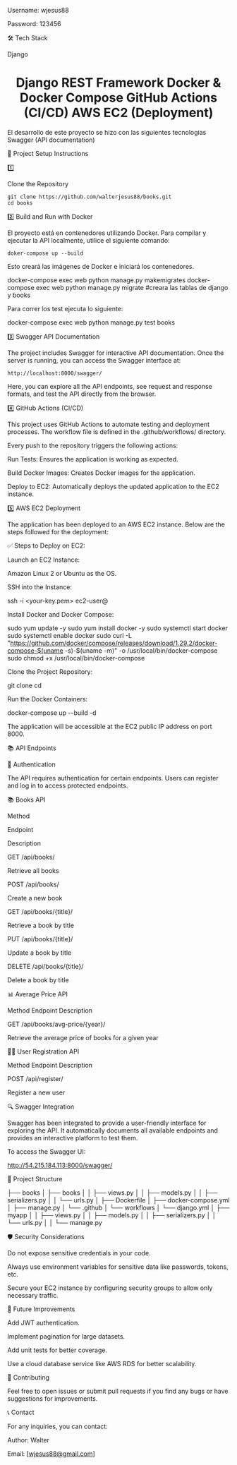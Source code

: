 Username: wjesus88

Password: 123456

🛠 Tech Stack

Django

<h1 align="center">Django REST Framework Docker & Docker Compose GitHub Actions (CI/CD) AWS EC2 (Deployment) </h1>

El desarrollo de este proyecto se hizo con las siguientes tecnologias
Swagger (API documentation)

🚀 Project Setup Instructions

1️⃣  <p align="left">  Clone the Repository  </p>

    git clone https://github.com/walterjesus88/books.git
    cd books

2️⃣ Build and Run with Docker

El proyecto está en contenedores utilizando Docker. Para compilar y ejecutar la API localmente, utilice el siguiente comando:

    doker-compose up --build

Esto creará las imágenes de Docker e iniciará los contenedores.

   docker-compose exec web python manage.py makemigrates
   docker-compose exec web python manage.py migrate   #creara las tablas de django y books

Para correr los test ejecuta lo siguiente:

   docker-compose exec web python manage.py test books


3️⃣ Swagger API Documentation 

The project includes Swagger for interactive API documentation. Once the server is running, you can access the Swagger interface at:

    http://localhost:8000/swagger/ 

Here, you can explore all the API endpoints, see request and response formats, and test the API directly from the browser.

4️⃣ GitHub Actions (CI/CD)

This project uses GitHub Actions to automate testing and deployment processes. The workflow file is defined in the .github/workflows/ directory.

Every push to the repository triggers the following actions:

Run Tests: Ensures the application is working as expected.

Build Docker Images: Creates Docker images for the application.

Deploy to EC2: Automatically deploys the updated application to the EC2 instance.

5️⃣ AWS EC2 Deployment

The application has been deployed to an AWS EC2 instance. Below are the steps followed for the deployment:

✅ Steps to Deploy on EC2:

Launch an EC2 Instance:

Amazon Linux 2 or Ubuntu as the OS.

SSH into the Instance:

ssh -i <your-key.pem> ec2-user@<ec2-public-ip>

Install Docker and Docker Compose:

sudo yum update -y
sudo yum install docker -y
sudo systemctl start docker
sudo systemctl enable docker
sudo curl -L "https://github.com/docker/compose/releases/download/1.29.2/docker-compose-$(uname -s)-$(uname -m)" -o /usr/local/bin/docker-compose
sudo chmod +x /usr/local/bin/docker-compose

Clone the Project Repository:

git clone <your-repository-url>
cd <project-folder>

Run the Docker Containers:

docker-compose up --build -d

The application will be accessible at the EC2 public IP address on port 8000.

📚 API Endpoints

🔐 Authentication

The API requires authentication for certain endpoints. Users can register and log in to access protected endpoints.

📚 Books API

Method

Endpoint

Description

GET /api/books/

Retrieve all books

POST /api/books/

Create a new book

GET /api/books/{title}/

Retrieve a book by title

PUT /api/books/{title}/

Update a book by title

DELETE /api/books/{title}/

Delete a book by title

📊 Average Price API

Method Endpoint Description

GET /api/books/avg-price/{year}/

Retrieve the average price of books for a given year

🧑‍💻 User Registration API

Method Endpoint Description

POST /api/register/

Register a new user

🔍 Swagger Integration

Swagger has been integrated to provide a user-friendly interface for exploring the API. It automatically documents all available endpoints and provides an interactive platform to test them.

To access the Swagger UI:

http://54.215.184.113:8000/swagger/

🔧 Project Structure

├── books
│   ├── books
│   │   ├── views.py
│   │   ├── models.py
│   │   ├── serializers.py
│   │   └── urls.py
│   ├── Dockerfile
│   ├── docker-compose.yml
│   ├── manage.py
│   └── .github
│       └── workflows
│           └── django.yml
│   ├── myapp
│   │   ├── views.py
│   │   ├── models.py
│   │   ├── serializers.py
│   │   └── urls.py
│   │   └── manage.py


🛡 Security Considerations

Do not expose sensitive credentials in your code.

Always use environment variables for sensitive data like passwords, tokens, etc.

Secure your EC2 instance by configuring security groups to allow only necessary traffic.

🧩 Future Improvements

Add JWT authentication.

Implement pagination for large datasets.

Add unit tests for better coverage.

Use a cloud database service like AWS RDS for better scalability.

🤝 Contributing

Feel free to open issues or submit pull requests if you find any bugs or have suggestions for improvements.

📞 Contact

For any inquiries, you can contact:

Author: Walter

Email: [wjesus88@gmail.com]